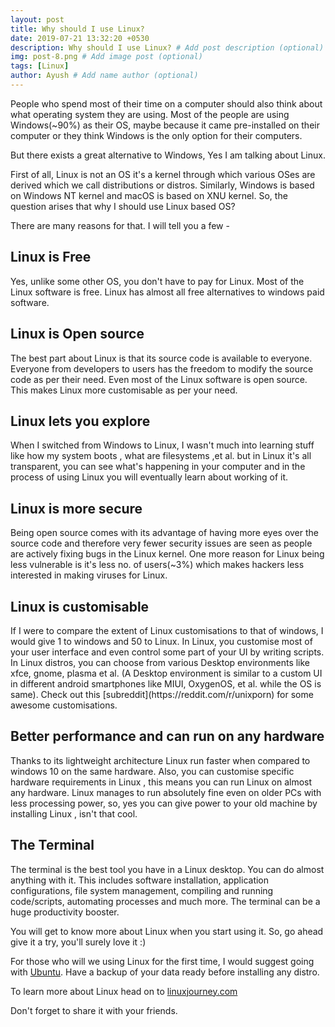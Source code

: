 ```yaml
---
layout: post
title: Why should I use Linux?
date: 2019-07-21 13:32:20 +0530
description: Why should I use Linux? # Add post description (optional)
img: post-8.png # Add image post (optional)
tags: [Linux]
author: Ayush # Add name author (optional)
--- 
```


People who spend most of their time on a computer should also think about what operating system
they are using.
Most of the people are using Windows(~90%) as their OS, maybe because it came pre-installed on their computer
or they think Windows is the only option for their computers.

But there exists a great alternative to Windows, Yes I am talking about Linux.

First of all, Linux is not an OS it's a kernel through which various OSes are derived which we call 
distributions or distros.
Similarly, Windows is based on Windows NT kernel and macOS is based on XNU kernel.
So, the question arises that why I should use Linux based OS?

There are many reasons for that. I will tell you a few -

<h2><strong>Linux is Free</strong></h2>
Yes, unlike some other OS, you don't have to pay for Linux. Most of the Linux software is free.
Linux has almost all free alternatives to windows paid software.
<br>
<h2><strong>Linux is Open source</strong></h2>
The best part about Linux is that its source code is available to everyone. Everyone from 
developers to users has the freedom to modify the source code as per their need. Even most of the Linux software
is open source. This makes Linux more customisable as per your need.
<br>
<h2><strong>Linux lets you explore</strong></h2>
When I switched from Windows to Linux, I wasn't much into learning stuff like how my system boots
, what are filesystems ,et al. but in Linux it's all transparent, you can see what's happening
in your computer and in the process of using Linux you will eventually learn about working of it.
<br>
<h2><strong>Linux is more secure</strong></h2>
Being open source comes with its advantage of having more eyes over the source code
and therefore very fewer security issues are seen as people are actively fixing bugs in the 
Linux kernel. One more reason for Linux being less vulnerable is it's less no. of users(~3%) 
which makes hackers less interested in making viruses for Linux.
<br>
<h2><strong>Linux is customisable</strong></h2>
If I were to compare the extent of Linux customisations to that of windows, I would give 1 to windows and
50 to Linux. In Linux, you customise most of your user interface and even control some part of your UI by
writing scripts.
In Linux distros, you can choose from various Desktop environments like xfce, gnome, plasma et al. (A Desktop environment is similar to a custom UI in different android smartphones like MIUI, OxygenOS, et al. while the OS is same).
Check out this [subreddit](https://reddit.com/r/unixporn) for some awesome customisations.
<br>
<h2><strong>Better performance and can run on any hardware</strong></h2>
Thanks to its lightweight architecture Linux run faster when compared to windows 10 on the same hardware.
Also, you can customise specific hardware requirements in Linux , this means you can run Linux on almost any
hardware.
Linux manages to run absolutely fine even on older PCs with less processing power, so, yes you can give
power to your old machine by installing Linux , isn't that cool.
<br>
<h2><strong>The Terminal</strong></h2>
The terminal is the best tool you have in a Linux desktop. You can do almost anything with it. This includes software installation, application configurations, file system management, compiling and running code/scripts, automating processes and much more. 
The terminal can be a huge productivity booster.

<br>

You will get to know more about Linux when you start using it.
So, go ahead give it a try, you'll surely love it :) 

For those who will we using Linux for the first time, I would suggest going with [Ubuntu](https://ubuntu.com/download/desktop). Have a backup of your data ready before installing any distro.


To learn more about Linux head on to [linuxjourney.com](https://linuxjourney.com/)

Don't forget to share it with your friends.



  
